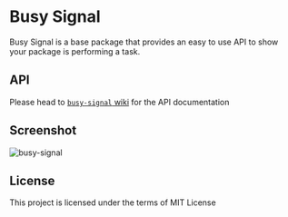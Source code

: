 # Busy Signal

Busy Signal is a base package that provides an easy to use API to show your package is performing a task.

## API

Please head to [`busy-signal` wiki](https://github.com/steelbrain/busy-signal/wiki/Busy-Signal-API) for the API documentation

## Screenshot

![busy-signal](https://cloud.githubusercontent.com/assets/4278113/13898536/079db552-ed92-11e5-9762-dc18499d0895.gif)

## License

This project is licensed under the terms of MIT License
